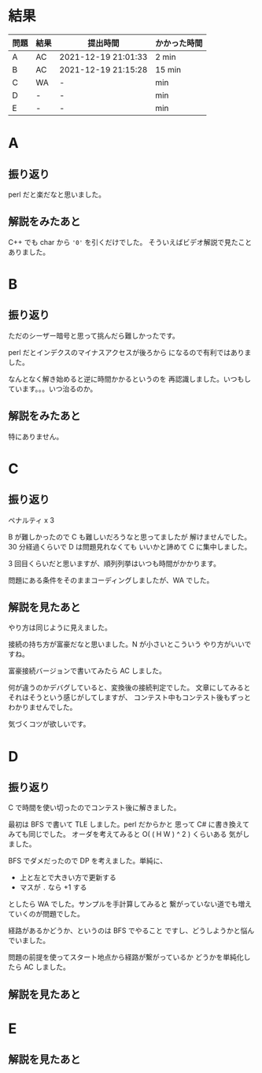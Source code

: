 # 結果

| 問題 | 結果 | 提出時間            | かかった時間 |
|------|------|---------------------|--------------|
| A    | AC   | 2021-12-19 21:01:33 | 2 min        |
| B    | AC   | 2021-12-19 21:15:28 | 15 min       |
| C    | WA   | -                   |     min      |
| D    | -    | -                   |     min      |
| E    | -    | -                   |     min      |

# A

## 振り返り

perl だと楽だなと思いました。

## 解説をみたあと

C++ でも char から `'0'` を引くだけでした。
そういえばビデオ解説で見たことありました。

# B

## 振り返り

ただのシーザー暗号と思って挑んだら難しかったです。

perl だとインデクスのマイナスアクセスが後ろから
になるので有利ではありました。

なんとなく解き始めると逆に時間かかるというのを
再認識しました。いつもしています。。。いつ治るのか。

## 解説をみたあと

特にありません。

# C

## 振り返り

ペナルティ x 3

B が難しかったので C も難しいだろうなと思ってましたが
解けませんでした。30 分経過くらいで D は問題見れなくても
いいかと諦めて C に集中しました。

3 回目くらいだと思いますが、順列列挙はいつも時間がかかります。

問題にある条件をそのままコーディングしましたが、WA でした。

## 解説を見たあと

やり方は同じように見えました。

接続の持ち方が富豪だなと思いました。N が小さいとこういう
やり方がいいですね。

富豪接続バージョンで書いてみたら AC しました。

何が違うのかデバグしていると、変換後の接続判定でした。
文章にしてみるとそれはそうという感じがしてしますが、
コンテスト中もコンテスト後もずっとわかりませんでした。

気づくコツが欲しいです。

# D

## 振り返り

C で時間を使い切ったのでコンテスト後に解きました。

最初は BFS で書いて TLE しました。perl だからかと
思って C# に書き換えてみても同じでした。
オーダを考えてみると O( ( H W ) ^ 2 ) くらいある
気がしました。

BFS でダメだったので DP を考えました。単純に、

- 上と左とで大きい方で更新する
- マスが `.` なら +1 する

としたら WA でした。サンプルを手計算してみると
繋がっていない道でも増えていくのが問題でした。

経路があるかどうか、というのは BFS でやること
ですし、どうしようかと悩んでいました。

問題の前提を使ってスタート地点から経路が繋がっているか
どうかを単純化したら AC しました。

## 解説を見たあと

# E

## 解説を見たあと
